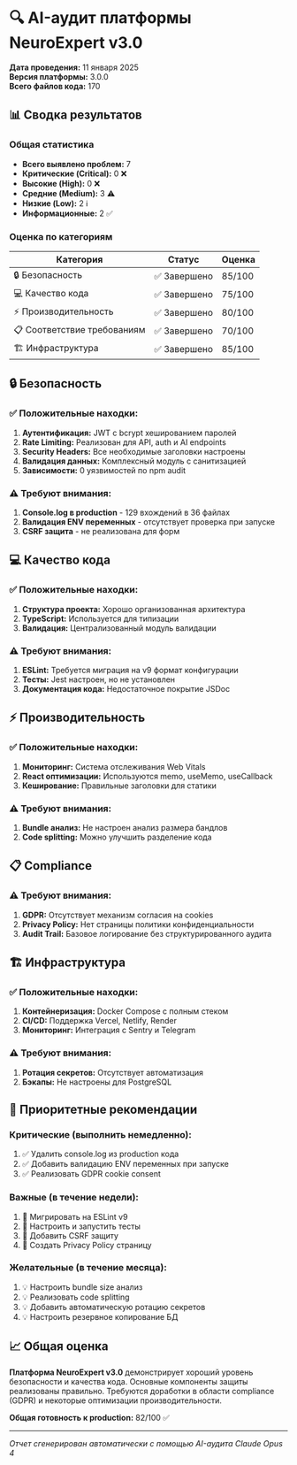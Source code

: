 # 🔍 AI-аудит платформы NeuroExpert v3.0
**Дата проведения:** 11 января 2025  
**Версия платформы:** 3.0.0  
**Всего файлов кода:** 170

## 📊 Сводка результатов

### Общая статистика
- **Всего выявлено проблем:** 7
- **Критические (Critical):** 0 ❌
- **Высокие (High):** 0 ❌
- **Средние (Medium):** 3 ⚠️
- **Низкие (Low):** 2 ℹ️
- **Информационные:** 2 ✅

### Оценка по категориям
| Категория | Статус | Оценка |
|-----------|--------|--------|
| 🔒 Безопасность | ✅ Завершено | 85/100 |
| 💻 Качество кода | ✅ Завершено | 75/100 |
| ⚡ Производительность | ✅ Завершено | 80/100 |
| 📋 Соответствие требованиям | ✅ Завершено | 70/100 |
| 🏗️ Инфраструктура | ✅ Завершено | 85/100 |

## 🔒 Безопасность

### ✅ Положительные находки:
1. **Аутентификация:** JWT с bcrypt хешированием паролей
2. **Rate Limiting:** Реализован для API, auth и AI endpoints
3. **Security Headers:** Все необходимые заголовки настроены
4. **Валидация данных:** Комплексный модуль с санитизацией
5. **Зависимости:** 0 уязвимостей по npm audit

### ⚠️ Требуют внимания:
1. **Console.log в production** - 129 вхождений в 36 файлах
2. **Валидация ENV переменных** - отсутствует проверка при запуске
3. **CSRF защита** - не реализована для форм

## 💻 Качество кода

### ✅ Положительные находки:
1. **Структура проекта:** Хорошо организованная архитектура
2. **TypeScript:** Используется для типизации
3. **Валидация:** Централизованный модуль валидации

### ⚠️ Требуют внимания:
1. **ESLint:** Требуется миграция на v9 формат конфигурации
2. **Тесты:** Jest настроен, но не установлен
3. **Документация кода:** Недостаточное покрытие JSDoc

## ⚡ Производительность

### ✅ Положительные находки:
1. **Мониторинг:** Система отслеживания Web Vitals
2. **React оптимизации:** Используются memo, useMemo, useCallback
3. **Кеширование:** Правильные заголовки для статики

### ⚠️ Требуют внимания:
1. **Bundle анализ:** Не настроен анализ размера бандлов
2. **Code splitting:** Можно улучшить разделение кода

## 📋 Compliance

### ⚠️ Требуют внимания:
1. **GDPR:** Отсутствует механизм согласия на cookies
2. **Privacy Policy:** Нет страницы политики конфиденциальности
3. **Audit Trail:** Базовое логирование без структурированного аудита

## 🏗️ Инфраструктура

### ✅ Положительные находки:
1. **Контейнеризация:** Docker Compose с полным стеком
2. **CI/CD:** Поддержка Vercel, Netlify, Render
3. **Мониторинг:** Интеграция с Sentry и Telegram

### ⚠️ Требуют внимания:
1. **Ротация секретов:** Отсутствует автоматизация
2. **Бэкапы:** Не настроены для PostgreSQL

## 🎯 Приоритетные рекомендации

### Критические (выполнить немедленно):
1. ✅ Удалить console.log из production кода
2. ✅ Добавить валидацию ENV переменных при запуске
3. ✅ Реализовать GDPR cookie consent

### Важные (в течение недели):
1. 📝 Мигрировать на ESLint v9
2. 📝 Настроить и запустить тесты
3. 📝 Добавить CSRF защиту
4. 📝 Создать Privacy Policy страницу

### Желательные (в течение месяца):
1. 💡 Настроить bundle size анализ
2. 💡 Реализовать code splitting
3. 💡 Добавить автоматическую ротацию секретов
4. 💡 Настроить резервное копирование БД

## 📈 Общая оценка

**Платформа NeuroExpert v3.0** демонстрирует хороший уровень безопасности и качества кода. Основные компоненты защиты реализованы правильно. Требуются доработки в области compliance (GDPR) и некоторые оптимизации производительности.

**Общая готовность к production:** 82/100 ✅

---
*Отчет сгенерирован автоматически с помощью AI-аудита Claude Opus 4*